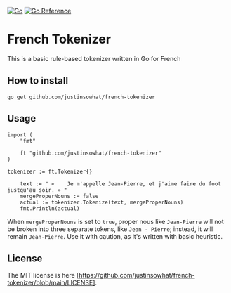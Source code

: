 [![Go](https://github.com/justinsowhat/french-tokenizer/actions/workflows/go.yml/badge.svg)](https://github.com/justinsowhat/french-tokenizer/actions/workflows/go.yml)
[![Go Reference](https://pkg.go.dev/badge/github.com/justinsowhat/french-tokenizer.svg)](https://pkg.go.dev/github.com/justinsowhat/french-tokenizer)

# French Tokenizer

This is a basic rule-based tokenizer written in Go for French

## How to install
```
go get github.com/justinsowhat/french-tokenizer
```

## Usage

```
import (
    "fmt"

    ft "github.com/justinsowhat/french-tokenizer"
)

tokenizer := ft.Tokenizer{}

	text := " «    Je m'appelle Jean-Pierre, et j'aime faire du foot justqu'au soir. » "
	mergeProperNouns := false
	actual := tokenizer.Tokenize(text, mergeProperNouns)
	fmt.Println(actual)

```

When `mergeProperNouns` is set to `true`, proper nous like `Jean-Pierre` will not be broken into three separate tokens, like `Jean - Pierre`; instead, it will remain `Jean-Pierre`. Use it with caution, as it's written with basic heuristic.

## License
The MIT license is here [https://github.com/justinsowhat/french-tokenizer/blob/main/LICENSE].
